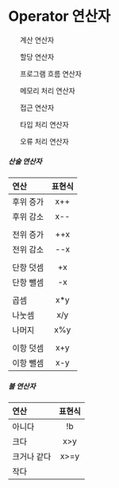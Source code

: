 <h1>Operator 연산자</h1>
<ul>계산 연산자</ul>
<ul>할당 연산자</ul>
<ul>프로그램 흐름 연산자</ul>
<ul>메모리 처리 연산자</ul>
<ul>접근 연산자</ul>
<ul>타입 처리 연산자</ul>
<ul>오류 처리 연산자</ul>

<h5>산술 연산자</h5>

|연산|표현식|
|:---|:---:|
|후위 증가|x++|
|후위 감소|x--|
|     |     |
|전위 증가|++x|
|전위 감소|--x|
|     |     |
|단항 덧셈|+x|
|단항 뺄셈|-x|
|     |     |
|곱셈|x*y|
|나눗셈|x/y|
|나머지|x%y|
|     |     |
|이항 덧셈|x+y|
|이항 뺄셈|x-y|

<h5>불 연산자</h5>

|연산|표현식|
|:---|:---:|
|아니다|!b|
|크다|x>y|
|크거나 같다|x>=y|
|작다|
